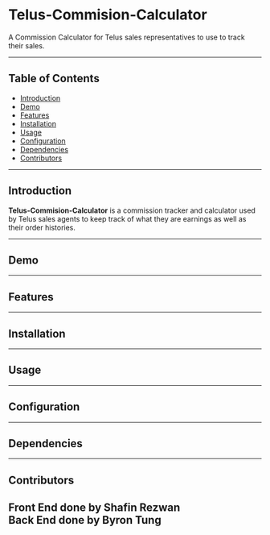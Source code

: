 # Telus-Commision-Calculator
A Commission Calculator for Telus sales representatives to use to track their sales.

---

## Table of Contents

- [Introduction](#introduction)
- [Demo](#demo)
- [Features](#features)
- [Installation](#installation)
- [Usage](#usage)
- [Configuration](#configuration)
- [Dependencies](#dependencies)
- [Contributors](#contributors)


---

## Introduction

**Telus-Commision-Calculator** is a commission tracker and calculator used by Telus sales agents to keep track of what they are earnings as well as their order histories. 

---
## Demo


---

## Features


---

## Installation

---

## Usage

---

## Configuration

---
## Dependencies

---


## Contributors
Front End done by Shafin Rezwan
<br>
Back End done by Byron Tung
---
